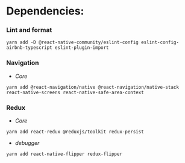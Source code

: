 <h1>Dependencies:</h1>

<h3>Lint and format</h3>

`yarn add -D @react-native-community/eslint-config eslint-config-airbnb-typescript eslint-plugin-import`

<h3>Navigation</h3>

- _Core_

`yarn add @react-navigation/native @react-navigation/native-stack react-native-screens react-native-safe-area-context`

<h3>Redux</h3>

- _Core_

`yarn add react-redux @reduxjs/toolkit redux-persist`

- _debugger_

`yarn add react-native-flipper redux-flipper`
